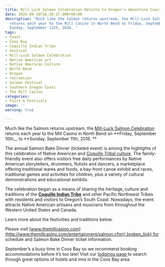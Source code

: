 ```yaml
---
title: Mill-Luck Salmon Celebration Returns to Oregon's Adventure Coast
date: 2016-08-16T16:36:27.000+00:00
description: 'Much like the Salmon returns upstream, the Mill-Luck Salmon Celebration
  returns each year to the Mill Casino in North Bend on Friday, September 10th to
  Sunday, September 11th, 2016. '
tags:
- Coast
- Coos Bay
- Coquille Indian Tribe
- Festival
- Mill-Luck Salmon Celebration
- Native American art
- Native American Culture
- North Bend
- Oregon
- recreation
- Salmon Festival
- Southern Oregon Coast
- The Mill Casino
categories:
- Fairs & Festivals
image: ''
warning: true

---
```

Much like the Salmon returns upstream, the <a href="http://www.themillcasino.com/entertainment/salmon.cfm" target="_blank" class="broken_link">Mill-Luck Salmon Celebration</a> returns each year to the Mill Casino in North Bend on **Friday, September 10th__ to **Sunday, September 11th, 2016. **

The annual Salmon Bake Dinner (ticketed event) is among the highlights of this celebration of Native American and <a href="http://www.coquilletribe.org/AboutUs.htm" target="_blank">Coquille Tribal culture</a>. The family-friendly event also offers visitors free daily performances by Native American storytellers, drummers, flutists and dancers, a marketplace offering traditional wares and foods, a bay-front canoe exhibit and races, traditional games and activities for children, plus a variety of cultural demonstrations and educational exhibits.

The celebration began as a means of sharing the heritage, culture and traditions of the [**Coquille Indian Tribe**](http://www.coquilletribe.org/) and other Pacific Northwest Tribes with residents and visitors to Oregon’s South Coast. Nowadays, the event attracts Native American artisans and musicians from throughout the Western United States and Canada.

Learn more about the festivities and traditions below.

Please visit [www.themillcasino.com](http://www.themillcasino.com/entertainment/salmon.cfm){.broken_link} for schedule and Salmon Bake Dinner ticket information.

September’s a busy time in Coos Bay so we recommend booking accommodations before it’s too late! Visit our <a href="/lodging/" target="_blank">lodgings page </a>to search through great options of hotels and inns in the Coos Bay area.